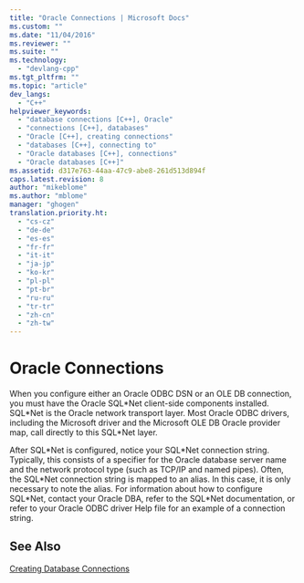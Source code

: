 ```yaml
---
title: "Oracle Connections | Microsoft Docs"
ms.custom: ""
ms.date: "11/04/2016"
ms.reviewer: ""
ms.suite: ""
ms.technology: 
  - "devlang-cpp"
ms.tgt_pltfrm: ""
ms.topic: "article"
dev_langs: 
  - "C++"
helpviewer_keywords: 
  - "database connections [C++], Oracle"
  - "connections [C++], databases"
  - "Oracle [C++], creating connections"
  - "databases [C++], connecting to"
  - "Oracle databases [C++], connections"
  - "Oracle databases [C++]"
ms.assetid: d317e763-44aa-47c9-abe8-261d513d894f
caps.latest.revision: 8
author: "mikeblome"
ms.author: "mblome"
manager: "ghogen"
translation.priority.ht: 
  - "cs-cz"
  - "de-de"
  - "es-es"
  - "fr-fr"
  - "it-it"
  - "ja-jp"
  - "ko-kr"
  - "pl-pl"
  - "pt-br"
  - "ru-ru"
  - "tr-tr"
  - "zh-cn"
  - "zh-tw"
---
```

# Oracle Connections
When you configure either an Oracle ODBC DSN or an OLE DB connection, you must have the Oracle SQL*Net client-side components installed. SQL\*Net is the Oracle network transport layer. Most Oracle ODBC drivers, including the Microsoft driver and the Microsoft OLE DB Oracle provider map, call directly to this SQL\*Net layer.  
  
 After SQL*Net is configured, notice your SQL\*Net connection string. Typically, this consists of a specifier for the Oracle database server name and the network protocol type (such as TCP/IP and named pipes). Often, the SQL\*Net connection string is mapped to an alias. In this case, it is only necessary to note the alias. For information about how to configure SQL\*Net, contact your Oracle DBA, refer to the SQL\*Net documentation, or refer to your Oracle ODBC driver Help file for an example of a connection string.  
  
## See Also  
 [Creating Database Connections](../../data/ado-rdo/creating-database-connections.md)